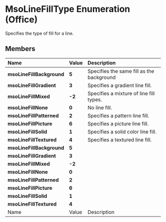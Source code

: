 
# MsoLineFillType Enumeration (Office)

Specifies the type of fill for a line.


## Members



|**Name**|**Value**|**Description**|
|:-----|:-----|:-----|
| **msoLineFillBackground**| **5**|Specifies the same fill as the background|
| **msoLineFillGradient**| **3**|Specifies a gradient line fill.|
| **msoLineFillMixed**| **-2**|Specifies a mixture of line fill types.|
| **msoLineFillNone**| **0**|No line fill.|
| **msoLineFillPatterned**| **2**|Specifies a pattern line fill.|
| **msoLineFillPicture**| **6**|Specifies a picture line fill.|
| **msoLineFillSolid**| **1**|Specifies a solid color line fill.|
| **msoLineFillTextured**| **4**|Specifies a textured line fill.|
| **msoLineFillBackground**| **5**||
| **msoLineFillGradient**| **3**||
| **msoLineFillMixed**| **-2**||
| **msoLineFillNone**| **0**||
| **msoLineFillPatterned**| **2**||
| **msoLineFillPicture**| **6**||
| **msoLineFillSolid**| **1**||
| **msoLineFillTextured**| **4**||
|Name|Value|Description|
